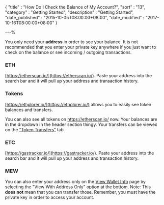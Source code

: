 {
"title"       : "How Do I Check the Balance of My Account?",
"sort"        : "13",
"category"    : "Getting Started",
"description" : "Getting Started",
"date_published" : "2015-10-05T08:00:00+08:00",
"date_modified"  : "2017-10-16T08:00:00+08:00"
}

---%


You only need your **address** in order to see your balance. It is not recommended that you enter your private key anywhere if you just want to check on the balance or see incoming / outgoing transactions.

### ETH

[https://etherscan.io/](https://etherscan.io/). Paste your address into the search bar and it will pull up your address and transaction history.

### Tokens

[https://ethplorer.io/](https://ethplorer.io/) allows you to easily see token balances and transfers.

You can also see all tokens on https://etherscan.io/ now. Your balances are in the dropdown in the header section thingy. Your transfers can be viewed on the ["Token Transfers"](https://etherscan.io/address/0x7cb57b5a97eabe94205c07890be4c1ad31e486a8#tokentxns) tab.

### ETC

[https://gastracker.io/](https://gastracker.io/). Paste your address into the search bar and it will pull up your address and transaction history.

### MEW

You can also enter your address only on the [View Wallet Info](https://www.myetherwallet.com/#view-wallet-info) page by selecting the "View With Address Only" option at the bottom. Note: This **does not** mean that you can transfer those. Remember, you must have the private key in order to access your account.
